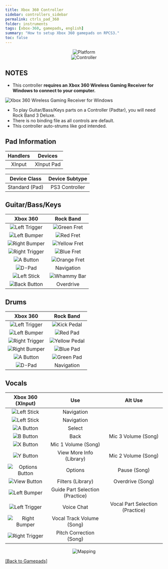 ```yaml
---
title: Xbox 360 Controller
sidebar: controllers_sidebar
permalink: ctrls_pad_360
folder: instruments
tags: [xbox-360, gamepads, english]
summary: "How to setup Xbox 360 gamepads on RPCS3."
toc: false
---
```


<div align="center"> <img src="https://rb3pc.milohax.org/images/instruments/plat/360.png" alt="Platform" title="Platform"></div>

<div align="center"> <img src="https://rb3pc.milohax.org/images/instruments/cont/360controller.png" alt="Controller" title="Controller"></div>

## NOTES

* This controller **requires an Xbox 360 Wireless Gaming Receiver for Windows to connect to your computer.**

![Xbox 360 Wireless Gaming Receiver for Windows](https://rb3pc.milohax.org/images/btns/ctrls/360/receiver.png "Xbox 360 Wireless Gaming Receiver for Windows")

* To play Guitar/Bass/Keys parts on a Controller (Padtar), you will need Rock Band 3 Deluxe.
* There is no binding file as all controls are default.
* This controller auto-strums like god intended.

## Pad Information

| Handlers | Devices |
|:------------------:|:---------------------:|
| XInput | XInput Pad |

| Device Class | Device Subtype |
|:------------------:|:---------------------:|
| Standard (Pad) | PS3 Controller |

## Guitar/Bass/Keys

| **Xbox 360**          | **Rock Band** |
|:------------------:|:---------------------:|
| ![Left Trigger](https://rb3pc.milohax.org/images/btns/ctrls/360/lt.png "Left Trigger") | ![Green Fret](https://rb3pc.milohax.org/images/btns/gtrs/gf.png "Green Fret") |
| ![Left Bumper](https://rb3pc.milohax.org/images/btns/ctrls/360/lb.png "Left Bumper") | ![Red Fret](https://rb3pc.milohax.org/images/btns/gtrs/rf.png "Red Fret") |
| ![Right Bumper](https://rb3pc.milohax.org/images/btns/ctrls/360/rb.png "Right Bumper") | ![Yellow Fret](https://rb3pc.milohax.org/images/btns/gtrs/yf.png "Yellow Fret") |
| ![Right Trigger](https://rb3pc.milohax.org/images/btns/ctrls/360/rt.png "Right Trigger") | ![Blue Fret](https://rb3pc.milohax.org/images/btns/gtrs/bf.png "Blue Fret") |
| ![A Button](https://rb3pc.milohax.org/images/btns/ctrls/360/a.png "A Button") | ![Orange Fret](https://rb3pc.milohax.org/images/btns/gtrs/of.png "Orange Fret") |
| ![D-Pad](https://rb3pc.milohax.org/images/btns/ctrls/360/dp.png "D-Pad") | Navigation |
| ![Left Stick](https://rb3pc.milohax.org/images/btns/ctrls/360/ls.png "Left Stick") | ![Whammy Bar](https://rb3pc.milohax.org/images/btns/gtrs/wb.png "Whammy Bar") |
| ![Back Button](https://rb3pc.milohax.org/images/btns/ctrls/360/back.png "Back Button") | Overdrive |

## Drums

| **Xbox 360**          | **Rock Band** |
|:------------------:|:---------------------:|
| ![Left Trigger](https://rb3pc.milohax.org/images/btns/ctrls/360/lt.png "Left Trigger") | ![Kick Pedal](https://rb3pc.milohax.org/images/btns/drms/rb/kp.png "Kick Pedal") |
| ![Left Bumper](https://rb3pc.milohax.org/images/btns/ctrls/360/lb.png "Left Bumper") | ![Red Pad](https://rb3pc.milohax.org/images/btns/drms/rb/rp.png "Red Pad") |
| ![Right Trigger](https://rb3pc.milohax.org/images/btns/ctrls/360/rt.png "Right Trigger") | ![Yellow Pedal](https://rb3pc.milohax.org/images/btns/drms/rb/yp.png "Kick Pedal") |
| ![Right Bumper](https://rb3pc.milohax.org/images/btns/ctrls/360/rb.png "Right Bumper") | ![Blue Pad](https://rb3pc.milohax.org/images/btns/drms/rb/bp.png "Blue Pad") |
| ![A Button](https://rb3pc.milohax.org/images/btns/ctrls/360/a.png "A Button") | ![Green Pad](https://rb3pc.milohax.org/images/btns/drms/rb/gp.png "Green Pad") |
| ![D-Pad](https://rb3pc.milohax.org/images/btns/ctrls/360/dp.png "D-Pad") | Navigation |

## Vocals

| **Xbox 360 (XInput)** | **Use**                         | **Alt Use**         |
|:---------------------:|:-------------------------------:|:-------------------:|
| ![Left Stick](https://rb3pc.milohax.org/images/btns/ctrls/360/ls.png "Left Stick") | Navigation | |
| ![Left Stick](https://rb3pc.milohax.org/images/btns/ctrls/360/dp.png "D-Pad") | Navigation | |
| ![A Button](https://rb3pc.milohax.org/images/btns/ctrls/360/a.png "A Button") | Select | |
| ![B Button](https://rb3pc.milohax.org/images/btns/ctrls/360/b.png "B Button") | Back | Mic 3 Volume (Song) |
| ![X Button](https://rb3pc.milohax.org/images/btns/ctrls/360/x.png "X Button") | Mic 1 Volume (Song) | |
| ![Y Button](https://rb3pc.milohax.org/images/btns/ctrls/360/y.png "Y Button") | View More Info (Library) | Mic 2 Volume (Song) |
| ![Options Button](https://rb3pc.milohax.org/images/btns/ctrls/360/start.png "Start Button") | Options | Pause (Song) |
| ![View Button](https://rb3pc.milohax.org/images/btns/ctrls/360/back.png "Back Button") | Filters (Library) | Overdrive (Song) |
| ![Left Bumper](https://rb3pc.milohax.org/images/btns/ctrls/360/lb.png "Left Bumper") | Guide Part Selection (Practice) | |
| ![Left Trigger](https://rb3pc.milohax.org/images/btns/ctrls/360/lt.png "Left Trigger") | Voice Chat | Vocal Part Selection (Practice) |
| ![Right Bumper](https://rb3pc.milohax.org/images/btns/ctrls/360/rb.png "Right Bumper") | Vocal Track Volume (Song) | |
| ![Right Trigger](https://rb3pc.milohax.org/images/btns/ctrls/360/rt.png "Right Trigger") | Pitch Correction (Song) | |

<div align="center"> <img src="https://rb3pc.milohax.org/images/instruments/maps/padxboxmapping.png" alt="Mapping" title="Mapping"></div>

[[Back to Gamepads]](https://rb3pc.milohax.org/ctrls_pads)

